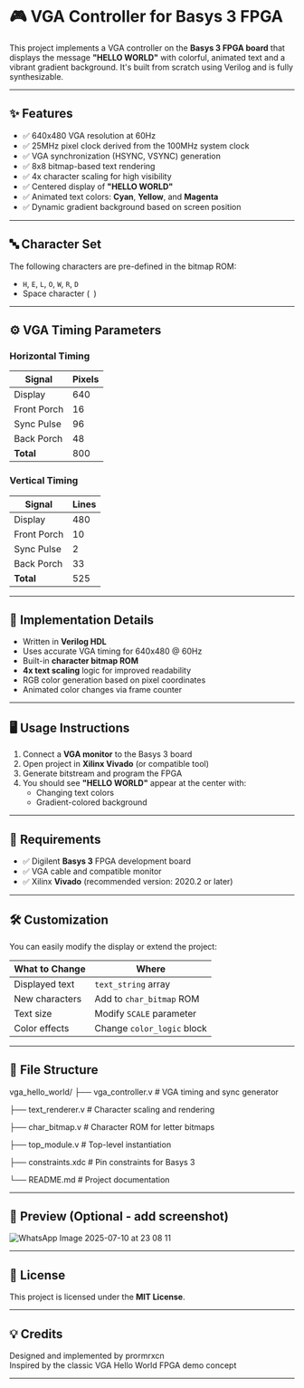 # 🎮 VGA Controller for Basys 3 FPGA

This project implements a VGA controller on the **Basys 3 FPGA board** that displays the message **"HELLO WORLD"** with colorful, animated text and a vibrant gradient background. It's built from scratch using Verilog and is fully synthesizable.

---

## ✨ Features

- ✅ 640x480 VGA resolution at 60Hz
- ✅ 25MHz pixel clock derived from the 100MHz system clock
- ✅ VGA synchronization (HSYNC, VSYNC) generation
- ✅ 8x8 bitmap-based text rendering
- ✅ 4x character scaling for high visibility
- ✅ Centered display of **"HELLO WORLD"**
- ✅ Animated text colors: **Cyan**, **Yellow**, and **Magenta**
- ✅ Dynamic gradient background based on screen position

---

## 🔤 Character Set

The following characters are pre-defined in the bitmap ROM:
- `H`, `E`, `L`, `O`, `W`, `R`, `D`
- Space character (` `)

---

## ⚙️ VGA Timing Parameters

### Horizontal Timing
| Signal         | Pixels |
|----------------|--------|
| Display        | 640    |
| Front Porch    | 16     |
| Sync Pulse     | 96     |
| Back Porch     | 48     |
| **Total**      | 800    |

### Vertical Timing
| Signal         | Lines  |
|----------------|--------|
| Display        | 480    |
| Front Porch    | 10     |
| Sync Pulse     | 2      |
| Back Porch     | 33     |
| **Total**      | 525    |

---

## 🔧 Implementation Details

- Written in **Verilog HDL**
- Uses accurate VGA timing for 640x480 @ 60Hz
- Built-in **character bitmap ROM**
- **4x text scaling** logic for improved readability
- RGB color generation based on pixel coordinates
- Animated color changes via frame counter

---

## 🖥️ Usage Instructions

1. Connect a **VGA monitor** to the Basys 3 board
2. Open project in **Xilinx Vivado** (or compatible tool)
3. Generate bitstream and program the FPGA
4. You should see **"HELLO WORLD"** appear at the center with:
   - Changing text colors
   - Gradient-colored background

---

## 🧪 Requirements

- ✅ Digilent **Basys 3** FPGA development board
- ✅ VGA cable and compatible monitor
- ✅ Xilinx **Vivado** (recommended version: 2020.2 or later)

---

## 🛠️ Customization

You can easily modify the display or extend the project:

| What to Change        | Where                     |
|-----------------------|---------------------------|
| Displayed text        | `text_string` array       |
| New characters        | Add to `char_bitmap` ROM  |
| Text size             | Modify `SCALE` parameter  |
| Color effects         | Change `color_logic` block|

---

## 📂 File Structure

vga_hello_world/
├── vga_controller.v # VGA timing and sync generator

├── text_renderer.v # Character scaling and rendering

├── char_bitmap.v # Character ROM for letter bitmaps

├── top_module.v # Top-level instantiation

├── constraints.xdc # Pin constraints for Basys 3

└── README.md # Project documentation


---

## 📸 Preview (Optional - add screenshot)
![WhatsApp Image 2025-07-10 at 23 08 11](https://github.com/user-attachments/assets/df2d7d28-2d31-4b72-952e-ae14173bd270)

---

## 📄 License

This project is licensed under the **MIT License**.  

---

## 💡 Credits

Designed and implemented by prormrxcn  
Inspired by the classic VGA Hello World FPGA demo concept

---



